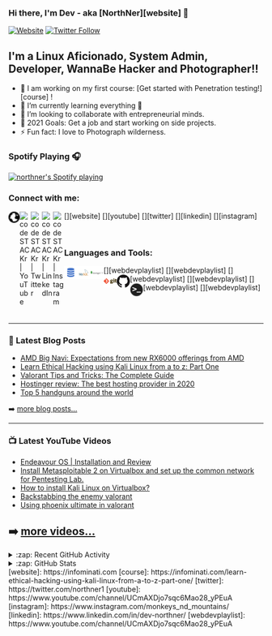 ### Hi there, I'm Dev - aka [NorthNer][website] 👋

[![Website](https://img.shields.io/website?label=infominati.com&style=for-the-badge&url=https%3A%2F%2Fcodestackr.com)](https://infominati.com)
[![Twitter Follow](https://img.shields.io/twitter/follow/northner1?color=1DA1F2&logo=twitter&style=for-the-badge)](https://twitter.com/intent/follow?original_referer=https%3A%2F%2Fgithub.com%2FcodeSTACKr&screen_name=northner1)

## I'm a Linux Aficionado, System Admin, Developer, WannaBe Hacker and Photographer!!

- 🔭 I am working on my first course: [Get started with Penetration testing!][course] !
- 🌱 I’m currently learning everything 🤣
- 👯 I’m looking to collaborate with entrepreneurial minds.
- 🥅 2021 Goals: Get a job and start working on side projects.
- ⚡ Fun fact: I love to Photograph wilderness.

### Spotify Playing 🎧

[<img src="https://now-playing-codestackr.vercel.app/api/spotify-playing" alt="northner's Spotify playing" width="350" />](https://open.spotify.com/user/21eolmqd3guwwqdue5znqcaea)

### Connect with me:

[<img align="left" alt="infominati.com" width="22px" src="https://raw.githubusercontent.com/iconic/open-iconic/master/svg/globe.svg" />][website]
[<img align="left" alt="codeSTACKr | YouTube" width="22px" src="https://cdn.jsdelivr.net/npm/simple-icons@v3/icons/youtube.svg" />][youtube]
[<img align="left" alt="codeSTACKr | Twitter" width="22px" src="https://cdn.jsdelivr.net/npm/simple-icons@v3/icons/twitter.svg" />][twitter]
[<img align="left" alt="codeSTACKr | LinkedIn" width="22px" src="https://cdn.jsdelivr.net/npm/simple-icons@v3/icons/linkedin.svg" />][linkedin]
[<img align="left" alt="codeSTACKr | Instagram" width="22px" src="https://cdn.jsdelivr.net/npm/simple-icons@v3/icons/instagram.svg" />][instagram]

<br />

### Languages and Tools:

[<img align="left" alt="SQL" width="26px" src="https://raw.githubusercontent.com/github/explore/80688e429a7d4ef2fca1e82350fe8e3517d3494d/topics/sql/sql.png" />][webdevplaylist]
[<img align="left" alt="MySQL" width="26px" src="https://raw.githubusercontent.com/github/explore/80688e429a7d4ef2fca1e82350fe8e3517d3494d/topics/mysql/mysql.png" />][webdevplaylist]
[<img align="left" alt="MongoDB" width="26px" src="https://raw.githubusercontent.com/github/explore/80688e429a7d4ef2fca1e82350fe8e3517d3494d/topics/mongodb/mongodb.png" />][webdevplaylist]
[<img align="left" alt="Git" width="26px" src="https://raw.githubusercontent.com/github/explore/80688e429a7d4ef2fca1e82350fe8e3517d3494d/topics/git/git.png" />][webdevplaylist]
[<img align="left" alt="GitHub" width="26px" src="https://raw.githubusercontent.com/github/explore/78df643247d429f6cc873026c0622819ad797942/topics/github/github.png" />][webdevplaylist]
[<img align="left" alt="Terminal" width="26px" src="https://raw.githubusercontent.com/github/explore/80688e429a7d4ef2fca1e82350fe8e3517d3494d/topics/terminal/terminal.png" />][webdevplaylist]

<br />
<br />



---

### 📕 Latest Blog Posts

<!-- BLOG-POST-LIST:START -->
- [AMD Big Navi: Expectations from new RX6000 offerings from AMD](https://infominati.com/amd-big-navi-expectations-from-new-rx6000-offerings-from-amd/?utm_source=rss&utm_medium=rss&utm_campaign=amd-big-navi-expectations-from-new-rx6000-offerings-from-amd)
- [Learn Ethical Hacking using Kali Linux from a to z: Part One](https://infominati.com/learn-ethical-hacking-using-kali-linux-from-a-to-z-part-one/?utm_source=rss&utm_medium=rss&utm_campaign=learn-ethical-hacking-using-kali-linux-from-a-to-z-part-one)
- [Valorant Tips and Tricks: The Complete Guide](https://infominati.com/valorant-tips-and-tricks-the-complete-guide/?utm_source=rss&utm_medium=rss&utm_campaign=valorant-tips-and-tricks-the-complete-guide)
- [Hostinger review: The best hosting provider in 2020](https://infominati.com/hostinger-review-the-best-hosting-provider-for-newcomers-in-2020/?utm_source=rss&utm_medium=rss&utm_campaign=hostinger-review-the-best-hosting-provider-for-newcomers-in-2020)
- [Top 5 handguns around the world](https://infominati.com/top-5-handguns-around-the-world/?utm_source=rss&utm_medium=rss&utm_campaign=top-5-handguns-around-the-world)
<!-- BLOG-POST-LIST:END -->

➡️ [more blog posts...](https://infominati.com)


---

### 📺 Latest YouTube Videos

<!-- YOUTUBE:START -->
- [Endeavour OS | Installation and Review](https://www.youtube.com/watch?v=dN7wxfN3M5c)
- [Install Metasploitable 2 on Virtualbox and set up the common network for Pentesting Lab.](https://www.youtube.com/watch?v=p6L5DDN3aeQ)
- [How to install Kali Linux on Virtualbox?](https://www.youtube.com/watch?v=iwvDZQ-z8Lo)
- [Backstabbing the enemy valorant](https://www.youtube.com/watch?v=-qt0rpn3ZW4)
- [Using phoenix ultimate in valorant](https://www.youtube.com/watch?v=-q4VKpAqkcE)
<!-- YOUTUBE:END -->

➡️ [more videos...](https://www.youtube.com/channel/UCmAXDjo7sqc6Mao28_yPEuA)
---

<details>
  <summary>:zap: Recent GitHub Activity</summary>
  
<!--START_SECTION:activity-->
1. ❌ Closed PR [#1](https://github.com/codeSTACKr/build-responsive-website/pull/1) in [codeSTACKr/build-responsive-website](https://github.com/codeSTACKr/build-responsive-website)
2. ❗️ Closed issue [#4](https://github.com/codeSTACKr/codestackr-vscode-theme/issues/4) in [codeSTACKr/codestackr-vscode-theme](https://github.com/codeSTACKr/codestackr-vscode-theme)
3. 🗣 Commented on [#4](https://github.com/codeSTACKr/codestackr-vscode-theme/issues/4) in [codeSTACKr/codestackr-vscode-theme](https://github.com/codeSTACKr/codestackr-vscode-theme)
4. 🎉 Merged PR [#7](https://github.com/codeSTACKr/codestackr-vscode-theme/pull/7) in [codeSTACKr/codestackr-vscode-theme](https://github.com/codeSTACKr/codestackr-vscode-theme)
5. ❗️ Closed issue [#6](https://github.com/codeSTACKr/codestackr-vscode-theme/issues/6) in [codeSTACKr/codestackr-vscode-theme](https://github.com/codeSTACKr/codestackr-vscode-theme)
<!--END_SECTION:activity-->

</details>

<details>
  <summary>:zap: GitHub Stats</summary>

  <img align="left" alt="northNer's GitHub Stats" src="https://github-readme-stats.codestackr.vercel.app/api?username=codeSTACKr&show_icons=true&hide_border=true" />

</details>
[website]: https://infominati.com
[course]: https://infominati.com/learn-ethical-hacking-using-kali-linux-from-a-to-z-part-one/
[twitter]: https://twitter.com/northner1
[youtube]: https://www.youtube.com/channel/UCmAXDjo7sqc6Mao28_yPEuA
[instagram]: https://www.instagram.com/monkeys_nd_mountains/
[linkedin]: https://www.linkedin.com/in/dev-northner/
[webdevplaylist]: https://www.youtube.com/channel/UCmAXDjo7sqc6Mao28_yPEuA
